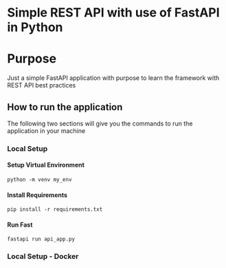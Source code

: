# Simple REST API with use of FastAPI in Python

# Purpose
Just a simple FastAPI application with purpose to learn the framework with REST API best practices

## How to run the application
The following two sections will give you the commands to run the application in your machine

### Local Setup
#### Setup Virtual Environment
```
python -m venv my_env
```

#### Install Requirements
```
pip install -r requirements.txt
```

#### Run Fast
```
fastapi run api_app.py
```

### Local Setup - Docker